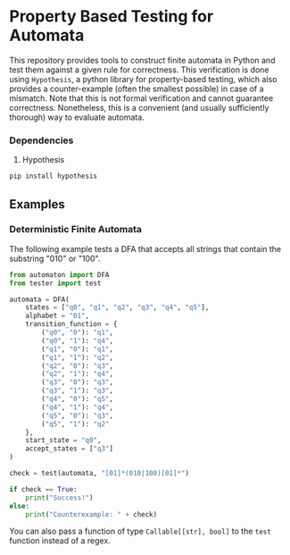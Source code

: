 # Property Based Testing for Automata

This repository provides tools to construct finite automata in Python and test them against a given rule for correctness. This verification is done using `Hypothesis`, a python library for property-based testing, which also provides a counter-example (often the smallest possible) in case of a mismatch. Note that this is not formal verification and cannot guarantee correctness. Nonetheless, this is a convenient (and usually sufficiently thorough) way to evaluate automata.

### Dependencies

1. Hypothesis

```bash
pip install hypothesis
```

## Examples

### Deterministic Finite Automata

The following example tests a DFA that accepts all strings that contain the substring "010" or "100".

```python
from automaton import DFA
from tester import test

automata = DFA(
    states = ["q0", "q1", "q2", "q3", "q4", "q5"],
    alphabet = "01",
    transition_function = {
        ("q0", "0"): "q1",
        ("q0", "1"): "q4",
        ("q1", "0"): "q1",
        ("q1", "1"): "q2",
        ("q2", "0"): "q3",
        ("q2", "1"): "q4",
        ("q3", "0"): "q3",
        ("q3", "1"): "q3",
        ("q4", "0"): "q5",
        ("q4", "1"): "q4",
        ("q5", "0"): "q3",
        ("q5", "1"): "q2"
    },
    start_state = "q0",
    accept_states = ["q3"]
)

check = test(automata, "[01]*(010|100)[01]*")

if check == True:
    print("Success!")
else:
    print("Counterexample: " + check)
```

You can also pass a function of type `Callable[[str], bool]` to the `test` function instead of a regex.
